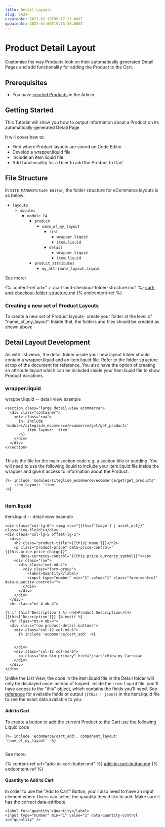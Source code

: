 ```yaml
---
title: Detail Layouts
slug: bA2a-
createdAt: 2021-02-19T09:17:21.000Z
updatedAt: 2023-04-06T15:15:58.000Z
---
```


# Product Detail Layout

Customise the way Products look on their automatically generated Detail Pages and add functionality for adding the Product to the Cart.

## Prerequisites

* You have [created Products](../../../../eCommerce/get-started-ecommerce/cart-checkout-and-quotes/managing-products/) in the Admin

## Getting Started

This Tutorial will show you how to output information about a Product on its automatically-generated Detail Page.

It will cover how to:

* Find where Product layouts are stored on Code Editor
* Develop a wrapper.liquid file
* Include an item.liquid file
* Add functionality for a User to add the Product to Cart

## File Structure

In `SITE MANAGER/Code Editor`, the folder structure for eCommerce layouts is as below:

* `layouts`
  * `modules`
    * `module_14`
      * `product`
        * `name_of_my_layout`
          * `list`
            * `wrapper.liquid`
            * `item.liquid`
          * `detail`
            * `wrapper.liquid`
            * `item.liquid`
      * `product_attributes`
        * `my_attribute_layout.liquid`

See more:

{% content-ref url="../../cart-and-checkout-folder-structure.md" %}
[cart-and-checkout-folder-structure.md](../../cart-and-checkout-folder-structure.md)
{% endcontent-ref %}

### Creating a new set of Product Layouts

To create a new set of Product layouts- create your folder at the level of "name\_of\_my\_layout". Inside that, the folders and files should be created as shown above.

## Detail Layout Development

As with list views, the detail folder inside your new layout folder should contain a wrapper.liquid and an item.liquid file. Refer to the folder structure at top of the document for reference. You also have the option of creating an attribute layout which can be included inside your item.liquid file to show Product Variations.

### wrapper.liquid

wrapper.liquid -- detail view example

```liquid
<section class="large detail-view ecommerce">
  <div class="container">
    <div class="row">
      {%- include 'modules/siteglide_ecommerce/ecommerce/get/get_products'
          item_layout: 'item' 
      -%}
    </div>
  </div>
</section>


```

This is the file for the main section code e.g. a section title or padding. You will need to use the following liquid to include your item.liquid file inside the wrapper and give it access to information about the Product:

```liquid
{%- include 'modules/siteglide_ecommerce/ecommerce/get/get_products'
    item_layout: 'item' 
-%}


```

### item.liquid

item.liquid -- detail view example

```liquid
<div class="col-lg-6"> <img src="{{this['Image'] | asset_url}}" class="img-fluid"></div>
<div class="col-lg-5 offset-lg-1">
  <div>
    <h2 class="product-title">{{this['name']}}</h2>
    <p class="product-price" data-price-control="{{this.price.price_charge}}" 
       data-currency-control="{{this.price.currency_symbol}}"></p>
    <div class="row">
      <div class="col-md-4">
        <div class="form-group">
          <label>Quantity</label>
          <input type="number" min="1" value="1" class="form-control" data-quantity-control="">
        </div>
      </div>
    </div>
  </div>
  <hr class="mt-4 mb-4">
  
{% if this['Description'] %} <h4>Product Description</h4> {{this['Description']}} {% endif %}
  <hr class="mt-4 mb-4">
  <div class="row product-detail-buttons">
    <div class="col-12 col-md-6">
      {% include 'ecommerce/cart_add' -%}


    </div>
    <div class="col-12 col-md-6">
      <a class="btn btn-primary" href="/cart">View my Cart</a>
    </div>
  </div>
</div>

```

Unlike the List View, the code in the item.liquid file in the Detail folder will only be displayed once instead of looped. Inside the `item.liquid` file, you'll have access to the "this" object, which contains the fields you'll need. See [reference](product-liquid-reference.md) for available fields or output `{{this | json}}` in the item.liquid file to see the exact data available to you.

#### Add to Cart

To create a button to add the current Product to the Cart use the following Liquid code

```liquid
{%- include 'ecommerce/cart_add', component_layout: 'name_of_my_layout' -%}


```

See more:

{% content-ref url="add-to-cart-button.md" %}
[add-to-cart-button.md](add-to-cart-button.md)
{% endcontent-ref %}

#### Quantity to Add to Cart

In order to use the "Add to Cart" Button, you'll also need to have an input element where Users can select the quantity they'd like to add. Make sure it has the correct data-attribute.

```liquid
<label for="quantity">Quantity</label>
<input type="number" min="1" value="1" data-quantity-control id="quantity" />
```

